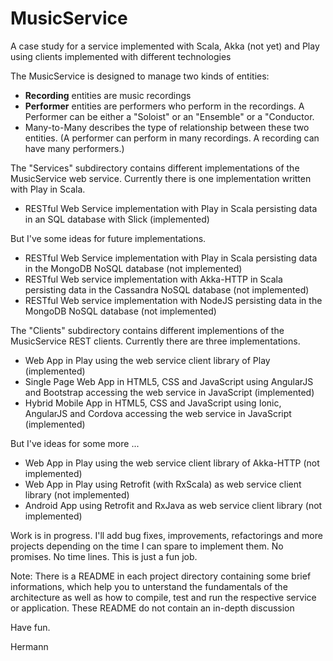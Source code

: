 MusicService
============

A case study for a service implemented with Scala, Akka (not yet) and Play
using clients implemented with different technologies

The MusicService is designed to manage two kinds of entities:

- __Recording__ entities are music recordings
- __Performer__ entities are performers who perform in the recordings. A Performer can be either a "Soloist" or an "Ensemble" or a "Conductor.
- Many-to-Many describes the type of relationship between these two entities. (A performer can perform in many recordings. A recording can have many performers.)

The "Services" subdirectory contains different implementations of the MusicService web service.
Currently there is one implementation written with Play in Scala.

- RESTful Web Service implementation with Play in Scala persisting data in an SQL database with Slick (implemented)

But I've some ideas for future implementations.

- RESTful Web Service implementation with Play in Scala persisting data in the MongoDB NoSQL database (not implemented)
- RESTful Web service implementation with Akka-HTTP in Scala persisting data in the Cassandra NoSQL database (not implemented)
- RESTful Web service implementation with NodeJS persisting data in the MongoDB NoSQL database (not implemented)

The "Clients" subdirectory contains different implementions of the MusicService REST clients.
Currently there are three implementations.

- Web App in Play using the web service client library of Play (implemented)
- Single Page Web App in HTML5, CSS and JavaScript using AngularJS and Bootstrap accessing the web service in JavaScript (implemented)
- Hybrid Mobile App in HTML5, CSS and JavaScript using Ionic, AngularJS and Cordova accessing the web service in JavaScript (implemented)

But I've ideas for some more ...

- Web App in Play using the web service client library of Akka-HTTP (not implemented)
- Web App in Play using Retrofit (with RxScala) as web service client library (not implemented)
- Android App using Retrofit and RxJava as web service client library (not implemented)

Work is in progress. I'll add bug fixes, improvements, refactorings and more projects
depending on the time I can spare to implement them.
No promises. No time lines. This is just a fun job.

Note: There is a README in each project directory containing some brief informations,
which help you to unterstand the fundamentals of the architecture as well as how to compile,
test and run the respective service or application. These README do not contain an in-depth discussion

Have fun.

Hermann
